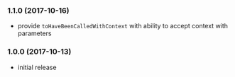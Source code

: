 
<a name="1.1.0"></a>
### 1.1.0 (2017-10-16)

 * provide `toHaveBeenCalledWithContext` with ability to accept context with parameters


<a name="1.0.0"></a>
### 1.0.0 (2017-10-13)

 * initial release
